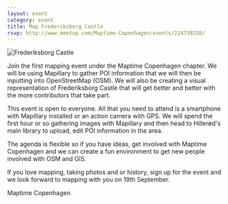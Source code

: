 ```yaml
---
layout: event
category: event
title: Map Frederiksborg Castle
rsvp: http://www.meetup.com/Maptime-Copenhagen/events/224738258/
---
```

![Frederiksborg Castle](https://upload.wikimedia.org/wikipedia/commons/2/22/Frederiksborg_Castle_and_boat_crop.jpg)

Join the first mapping event under the Maptime Copenhagen chapter. We will be using Mapillary to gather POI information that we will then be inputting into OpenStreetMap (OSM). We will also be creating a visual representation of Frederiksborg Castle that will get better and better with the more contributors that take part.

This event is open to everyone. All that you need to attend is a smartphone with Mapillary installed or an action camera with GPS. We will spend the first hour or so gathering images with Mapillary and then head to Hillerød's main library to upload, edit POI information in the area.

The agenda is flexible so if you have ideas, get involved with Maptime Copenhagen and we can create a fun environment to get new people involved with OSM and GIS.

If you love mapping, taking photos and or history, sign up for the event and we look forward to mapping with you on 19th September.

Maptime Copenhagen
